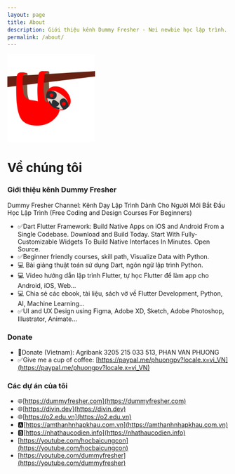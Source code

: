 ```yaml
---
layout: page
title: About
description: Giới thiệu kênh Dummy Fresher - Nơi newbie học lập trình.
permalink: /about/
---
```


<img class="img-rounded" src="/assets/img/uploads/sloth.png" alt="Dummy Fresher" width="200">

# Về chúng tôi

### Giới thiệu kênh Dummy Fresher

Dummy Fresher Channel: Kênh Dạy Lập Trình Dành Cho Người Mới Bắt Đầu Học Lập Trình (Free Coding and Design Courses For Beginners)

- ✅Dart Flutter Framework: Build Native Apps on iOS and Android From a Single Codebase. Download and Build Today. Start With Fully-Customizable Widgets To Build Native Interfaces In Minutes. Open Source.
- ✅Beginner friendly courses, skill path, Visualize Data with Python. 
- 💻 Bài giảng thuật toán sử dụng Dart, ngôn ngữ lập trình Python.
- 💻 Video hướng dẫn lập trình Flutter, tự học Flutter để làm app cho Android, iOS, Web...
- 💻 Chia sẻ các ebook, tài liệu, sách vở về Flutter Development, Python, AI, Machine Learning...
- ✅UI and UX Design using Figma, Adobe XD, Sketch, Adobe Photoshop, Illustrator, Animate...

### Donate

- 💝Donate (Vietnam): Agribank 3205 215 033 513, PHAN VAN PHUONG
- ✅Give me a cup of coffee: [https://paypal.me/phuongpv?locale.x=vi_VN](https://paypal.me/phuongpv?locale.x=vi_VN)

### Các dự án của tôi

- 🌐[https://dummyfresher.com](https://dummyfresher.com)
- 🌐[https://divin.dev](https://divin.dev)
- 🌐[https://o2.edu.vn](https://o2.edu.vn)
- 🅰[https://amthanhnhapkhau.com.vn](https://amthanhnhapkhau.com.vn)
- 🅱[https://nhathaucodien.info](https://nhathaucodien.info)
- [https://youtube.com/hocbaicungcon](https://youtube.com/hocbaicungcon)
- [https://youtube.com/dummyfresher](https://youtube.com/dummyfresher)